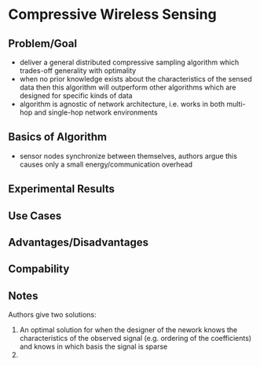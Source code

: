 # Compressive Wireless Sensing

## Problem/Goal

- deliver a general distributed compressive sampling algorithm which trades-off generality with optimality
- when no prior knowledge exists about the characteristics of the sensed data then this algorithm will outperform other algorithms which are designed for specific kinds of data
- algorithm is agnostic of network architecture, i.e. works in both multi-hop and single-hop network environments

## Basics of Algorithm

- sensor nodes synchronize between themselves, authors argue this causes only a small energy/communication overhead

## Experimental Results

## Use Cases

## Advantages/Disadvantages


## Compability

## Notes

Authors give two solutions:

1. An optimal solution for when the designer of the nework knows the
   characteristics of the observed signal (e.g. ordering of the coefficients)
   and knows in which basis the signal is sparse
2. 